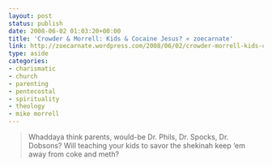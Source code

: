 ```yaml
---
layout: post
status: publish
date: 2008-06-02 01:03:20+00:00
title: 'Crowder & Morrell: Kids & Cocaine Jesus? « zoecarnate'
link: http://zoecarnate.wordpress.com/2008/06/02/crowder-morrell-kids-cocaine-jesus/
type: aside
categories:
- charismatic
- church
- parenting
- pentecostal
- spirituality
- theology
- mike morrell
---
```


> Whaddaya think parents, would-be Dr. Phils, Dr. Spocks, Dr. Dobsons? Will teaching your kids to savor the shekinah keep ‘em away from coke and meth?
